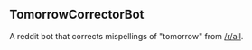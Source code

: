 ## TomorrowCorrectorBot

A reddit bot that corrects mispellings of "tomorrow" from [/r/all]('http://reddit.com/r/all').
